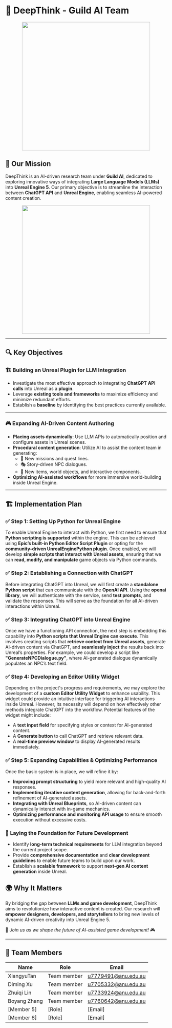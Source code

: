 # 🌟 DeepThink - Guild AI Team

<div align="center">
  <img src="https://i.imgur.com/GZ7rUqN.gif" width="400"/>
</div>  

## 🎯 Our Mission

DeepThink is an AI-driven research team under **Guild AI**, dedicated to exploring innovative ways of integrating **Large Language Models (LLMs)** into **Unreal Engine 5**. Our primary objective is to streamline the interaction between **ChatGPT API** and **Unreal Engine**, enabling seamless AI-powered content creation.

<div align="center">
  <img src="https://media.giphy.com/media/QTfX9Ejfra3ZmNxh6B/giphy.gif" width="400"/>
</div>


---

## 🔍 Key Objectives

### 🏗️ **Building an Unreal Plugin for LLM Integration**
- Investigate the most effective approach to integrating **ChatGPT API calls** into Unreal as a **plugin**.
- Leverage **existing tools and frameworks** to maximize efficiency and minimize redundant efforts.
- Establish a **baseline** by identifying the best practices currently available.

---

### 🎮 **Expanding AI-Driven Content Authoring**
- **Placing assets dynamically**: Use LLM APIs to automatically position and configure assets in Unreal scenes.
- **Procedural content generation**: Utilize AI to assist the content team in generating:
  - 📜 New missions and quest lines.
  - 🎭 Story-driven NPC dialogues.
  - 🎁 New items, world objects, and interactive components.
- **Optimizing AI-assisted workflows** for more immersive world-building inside Unreal Engine.

---

## 🏗 Implementation Plan

### ✅ Step 1: Setting Up Python for Unreal Engine
To enable Unreal Engine to interact with Python, we first need to ensure that **Python scripting is supported** within the engine. This can be achieved using **Epic’s built-in Python Editor Script Plugin** or opting for the **community-driven UnrealEnginePython plugin**. Once enabled, we will develop **simple scripts that interact with Unreal assets**, ensuring that we can **read, modify, and manipulate** game objects via Python commands.

### ✅ Step 2: Establishing a Connection with ChatGPT
Before integrating ChatGPT into Unreal, we will first create a **standalone Python script** that can communicate with the **OpenAI API**. Using the **openai library**, we will authenticate with the service, send **test prompts**, and validate the responses. This will serve as the foundation for all AI-driven interactions within Unreal.

### ✅ Step 3: Integrating ChatGPT into Unreal Engine
Once we have a functioning API connection, the next step is embedding this capability into **Python scripts that Unreal Engine can execute**. This involves creating scripts that **retrieve context from Unreal assets**, generate AI-driven content via ChatGPT, and **seamlessly inject** the results back into Unreal’s properties. For example, we could develop a script like **"GenerateNPCDialogue.py"**, where AI-generated dialogue dynamically populates an NPC’s text field.

### ✅ Step 4: Developing an Editor Utility Widget
Depending on the project's progress and requirements, we may explore the development of a **custom Editor Utility Widget** to enhance usability. This widget could provide an intuitive interface for triggering AI interactions inside Unreal. However, its necessity will depend on how effectively other methods integrate ChatGPT into the workflow. Potential features of the widget might include:
- A **text input field** for specifying styles or context for AI-generated content.
- A **Generate button** to call ChatGPT and retrieve relevant data.
- A **real-time preview window** to display AI-generated results immediately.

### ✅ Step 5: Expanding Capabilities & Optimizing Performance
Once the basic system is in place, we will refine it by:
- **Improving prompt structuring** to yield more relevant and high-quality AI responses.
- **Implementing iterative content generation**, allowing for back-and-forth refinement of AI-generated assets.
- **Integrating with Unreal Blueprints**, so AI-driven content can dynamically interact with in-game mechanics.
- **Optimizing performance and monitoring API usage** to ensure smooth execution without excessive costs.

### 🚀 **Laying the Foundation for Future Development**
- Identify **long-term technical requirements** for LLM integration beyond the current project scope.
- Provide **comprehensive documentation** and **clear development guidelines** to enable future teams to build upon our work.
- Establish a **scalable framework** to support **next-gen AI content generation** inside Unreal.

## 🌍 Why It Matters
By bridging the gap between **LLMs and game development**, DeepThink aims to revolutionize how interactive content is created. Our research will **empower designers, developers, and storytellers** to bring new levels of dynamic AI-driven creativity into Unreal Engine 5. 

🚀 *Join us as we shape the future of AI-assisted game development!* 🎮

---

## 👥 Team Members
| Name | Role | Email |
|------|------|-------|
| XiangyuTan | Team member | u7779491@anu.edu.au |
| Diming Xu | Team member | u7705332@anu.edu.au |
| Zhuiqi Lin | Team member | u7733924@anu.edu.au |
| Boyang Zhang | Team member | u7760642@anu.edu.au |
| [Member 5] | [Role] | [Email] |
| [Member 6] | [Role] | [Email] |

